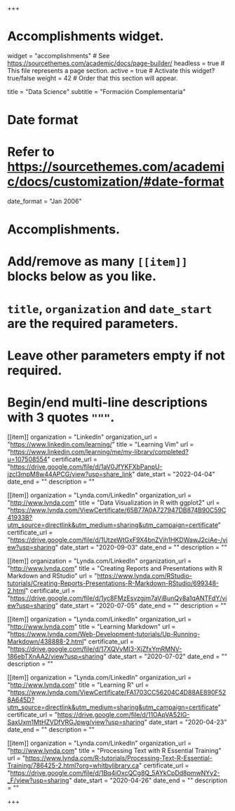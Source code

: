 +++
# Accomplishments widget.
widget = "accomplishments"  # See https://sourcethemes.com/academic/docs/page-builder/
headless = true  # This file represents a page section.
active = true  # Activate this widget? true/false
weight = 42  # Order that this section will appear.

title = "Data Science"
subtitle = "Formación Complementaria"

# Date format
#   Refer to https://sourcethemes.com/academic/docs/customization/#date-format
date_format = "Jan 2006"

# Accomplishments.
#   Add/remove as many `[[item]]` blocks below as you like.
#   `title`, `organization` and `date_start` are the required parameters.
#   Leave other parameters empty if not required.
#   Begin/end multi-line descriptions with 3 quotes `"""`.

[[item]]
  organization = "LinkedIn"
  organization_url = "https://www.linkedin.com/learning/"
  title = "Learning Vim"
  url = "https://www.linkedin.com/learning/me/my-library/completed?u=107508554"
  certificate_url = "https://drive.google.com/file/d/1aV0JfYKFXbPanpU-jzcl3mpM8w44APCG/view?usp=share_link"
  date_start = "2022-04-04"
  date_end = ""
  description = ""

[[item]]
  organization = "Lynda.com/LinkedIn"
  organization_url = "http://www.lynda.com"
  title = "Data Visualization in R with ggplot2"
  url = "https://www.lynda.com/ViewCertificate/65B77A0A727947DB874B90C59C41933B?utm_source=directlink&utm_medium=sharing&utm_campaign=certificate"
  certificate_url = "https://drive.google.com/file/d/1UtzeWtGxF9X4bnZVih1HKDWawJ2ciAe-/view?usp=sharing"
  date_start = "2020-09-03"
  date_end = ""
  description = ""

[[item]]
  organization = "Lynda.com/LinkedIn"
  organization_url = "http://www.lynda.com"
  title = "Creating Reports and Presentations with R Markdown and RStudio"
  url = "https://www.lynda.com/RStudio-tutorials/Creating-Reports-Presentations-R-Markdown-RStudio/699348-2.html"
  certificate_url = "https://drive.google.com/file/d/1yc8FMzEsvzgjm7aViBunQv8a1qANTFdY/view?usp=sharing"
  date_start = "2020-07-05"
  date_end = ""
  description = ""

[[item]]
  organization = "Lynda.com/LinkedIn"
  organization_url = "http://www.lynda.com"
  title = "Learning Markdown"
  url = "https://www.lynda.com/Web-Development-tutorials/Up-Running-Markdown/438888-2.html"
  certificate_url = "https://drive.google.com/file/d/17XQVyMI3-XjZfxYmRMNV-186ebTXnAA2/view?usp=sharing"
  date_start = "2020-07-02"
  date_end = ""
  description = ""

[[item]]
  organization = "Lynda.com/LinkedIn"
  organization_url = "http://www.lynda.com"
  title = "Learning R"
  url = "https://www.lynda.com/ViewCertificate/FA1703CC56204C4D88AE890F528A645D?utm_source=directlink&utm_medium=sharing&utm_campaign=certificate"
  certificate_url = "https://drive.google.com/file/d/11OApVA52IG-SaxUxm1MtHZVDfVRGJpwg/view?usp=sharing"
  date_start = "2020-04-23"
  date_end = ""
  description = ""

[[item]]
  organization = "Lynda.com/LinkedIn"
  organization_url = "http://www.lynda.com"
  title = "Processing Text with R Essential Training"
  url = "https://www.lynda.com/R-tutorials/Processing-Text-R-Essential-Training/786425-2.html?org=whitbylibrary.ca"
  certificate_url = "https://drive.google.com/file/d/1Bq4iOxcQCg8Q_5AYkCpDd8pmwNYy2-_F/view?usp=sharing"
  date_start = "2020-04-26"
  date_end = ""
  description = ""
  
+++
